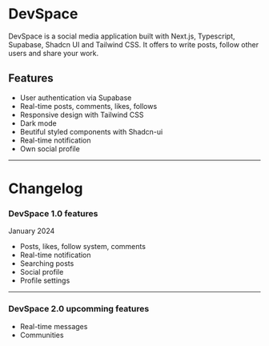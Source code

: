 # DevSpace

DevSpace is a social media application built with Next.js, Typescript, Supabase, Shadcn UI and Tailwind CSS. It offers to write posts, follow other users and share your work.

## Features

- User authentication via Supabase
- Real-time posts, comments, likes, follows
- Responsive design with Tailwind CSS
- Dark mode
- Beutiful styled components with Shadcn-ui
- Real-time notification
- Own social profile

<hr>

# Changelog

### DevSpace 1.0 features

January 2024

- Posts, likes, follow system, comments
- Real-time notification
- Searching posts
- Social profile
- Profile settings

<hr>

### DevSpace 2.0 upcomming features

- Real-time messages
- Communities
